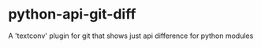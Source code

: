 # python-api-git-diff
A 'textconv' plugin for git that shows just api difference for python modules
